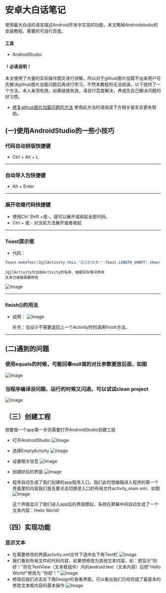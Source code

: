 # 安卓大白话笔记
使用最大白话的语言描述Android开发中实现的功能，本文略掉Androidstudio的安装教程，需要的可自行百度。
#### 工具
* AndroidStudio
#### ！必读说明！
本文使用了大量的实际操作图文进行讲解，所以对于github图片加载不出来用户可先解决github图片加载问题后再进行学习，不然本教程将无法阅读。以下提供了一个方法，本人亲测有效。如果链接失效，请自行百度解决，养成先自己解决问题的好习惯。
* [修复github图片加载问题的方法](https://www.jianshu.com/p/3eacebfc55ab "点击查看")
      使用此方法时请阅读下方相关留言会更有帮助。
    
## (一)使用AndroidStudio的一些小技巧
### 代码自动排版快捷键
  * Ctrl + Alt + L
  
 ---
### 自动导入包快捷键
  * Alt + Enter
  
 ---
### 展开收缩代码快捷键
  * 使用Ctrl Shift +或-，就可以展开或收起全部代码。
  * Ctrl + 或 - 对当前方法展开或者收起
  
 ---
### Toast提示框
  * 代码：
  ```java
  Toast.makeText(JgjlActivity.this,"显示的文本:",Toast.LENGTH_SHORT).show();
  ```
    JgjlActivity为当前Activity的名称，根据实际情况修改
    文本也根据需要修改
 ![Image](https://github.com/syfswxs/AndroidStudioStudy/blob/master/image/Toast1.png)
 
 ---
### finish()的用法
  * 说明：
 ![Image](https://github.com/syfswxs/AndroidStudioStudy/blob/master/image/finish.jpg) 
 
     补充：当设计不需要返回上一个Activity时则调用finish方法。
     
 ---
## (二)遇到的问题
### 使用equals的时候，可能回事null值的对比参数要放后面，如图
![Image](https://github.com/syfswxs/AndroidStudioStudy/blob/master/image/equals%E9%97%AE%E9%A2%98.jpg)
### 当程序编译没问题，运行的时候又闪退，可以试试clean project
![Image](https://github.com/syfswxs/AndroidStudioStudy/blob/master/image/clean%20project.jpg)

## （三）创建工程
想要做一个app第一步则需要打开AndroidStudio创建工程
* 打开AndroidStudio
![Image](https://github.com/syfswxs/AndroidStudioStudy/blob/master/image/%E6%96%B0%E5%BB%BA%E5%B7%A5%E7%A8%8B.jpg)
* 选择EmptyActivity
![Image](https://github.com/syfswxs/AndroidStudioStudy/blob/master/image/%E6%96%B0%E5%BB%BA%E5%B7%A5%E7%A8%8B1.jpg)
* 设置相关信息
![Image](https://github.com/syfswxs/AndroidStudioStudy/blob/master/image/%E6%96%B0%E5%BB%BA%E5%B7%A5%E7%A8%8B2.jpg)
* 创建好后的界面
![Image](https://github.com/syfswxs/AndroidStudioStudy/blob/master/image/%E6%96%B0%E5%BB%BA%E5%B7%A5%E7%A8%8B3.jpg)
* 程序自动生成了我们创建的app程序入口，我们此时想编辑进入程序的第一个界面里的内容我们首先要点击切换至入口的布局文件activity_main.xml，如图
![Image](https://github.com/syfswxs/AndroidStudioStudy/blob/master/image/%E6%96%B0%E5%BB%BA%E5%B7%A5%E7%A8%8B4.jpg)

    这个界面显示了我们进入app后的界面模拟，系统在屏幕中间自动生成了一个文本内容：Hello World!
## （四）实现功能
### 显示文本
* 在需要修改的界面activity.xml文件下选中左下角Text栏
![Image](https://github.com/syfswxs/AndroidStudioStudy/blob/master/image/%E6%96%87%E6%9C%AC%E6%A1%86%E7%BB%84%E4%BB%B6.jpg)
* 我们看到布局文件的代码内容，如果想修改为其他文本内容，如：想显示“你好！”则在TextView（文本框组件）内的android:text（文本内容）后把"Hello World!"修改为 "你好！"
![Image](https://github.com/syfswxs/AndroidStudioStudy/blob/master/image/%E6%96%87%E6%9C%AC%E6%A1%86%E7%BB%84%E4%BB%B61.jpg)
* 修改后我们点击左下角Design栏查看界面，可以看出我们已经完成了最基本的修改文本框内容的基本操作
![Image](https://github.com/syfswxs/AndroidStudioStudy/blob/master/image/%E6%96%87%E6%9C%AC%E6%A1%86%E7%BB%84%E4%BB%B62.jpg)
